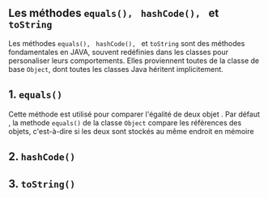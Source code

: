 ## Les méthodes `equals(), ` `hashCode(), ` et `toString`

Les méthodes `equals(), ` `hashCode(), ` et `toString` sont des méthodes fondamentales en JAVA, souvent redéfinies dans les classes pour personaliser leurs comportements. Elles proviennent toutes de la classe de base `Object`, dont toutes les classes Java héritent implicitement.

## 1. `equals()`
Cette méthode est utilisé pour comparer l'égalité de deux objet . Par défaut , la methode  `equals()` de la classe `Object` compare les références des objets, c'est-à-dire si les deux sont stockés au même endroit en mémoire
## 2. `hashCode()`
## 3. `toString()`